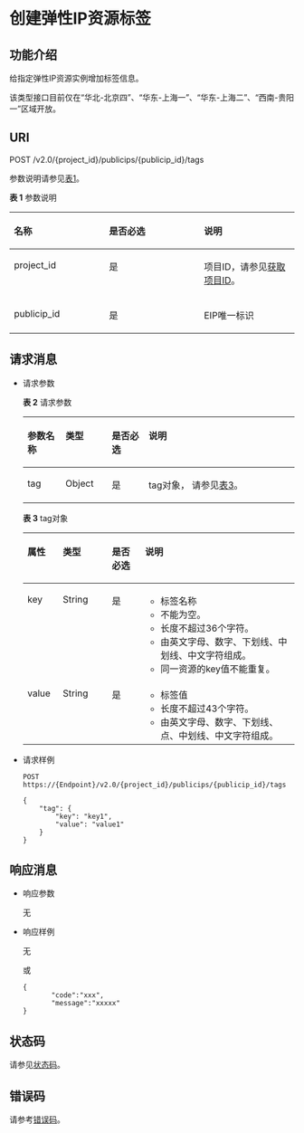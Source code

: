 # 创建弹性IP资源标签<a name="eip_apitag_0001"></a>

## 功能介绍<a name="zh-cn_topic_0201534118_section2090011408236"></a>

给指定弹性IP资源实例增加标签信息。

该类型接口目前仅在“华北-北京四”、“华东-上海一”、“华东-上海二”、“西南-贵阳一”区域开放。

## URI<a name="zh-cn_topic_0201534118_section1690074011233"></a>

POST /v2.0/\{project\_id\}/publicips/\{publicip\_id\}/tags

参数说明请参见[表1](#zh-cn_topic_0201534118_table27380479)。

**表 1**  参数说明

<a name="zh-cn_topic_0201534118_table27380479"></a>
<table><thead align="left"><tr id="zh-cn_topic_0201534118_row28751554"><th class="cellrowborder" valign="top" width="33.33333333333333%" id="mcps1.2.4.1.1"><p id="zh-cn_topic_0201534118_p47174532"><a name="zh-cn_topic_0201534118_p47174532"></a><a name="zh-cn_topic_0201534118_p47174532"></a>名称</p>
</th>
<th class="cellrowborder" valign="top" width="33.33333333333333%" id="mcps1.2.4.1.2"><p id="zh-cn_topic_0201534118_p63040734"><a name="zh-cn_topic_0201534118_p63040734"></a><a name="zh-cn_topic_0201534118_p63040734"></a>是否必选</p>
</th>
<th class="cellrowborder" valign="top" width="33.33333333333333%" id="mcps1.2.4.1.3"><p id="zh-cn_topic_0201534118_p6025849"><a name="zh-cn_topic_0201534118_p6025849"></a><a name="zh-cn_topic_0201534118_p6025849"></a>说明</p>
</th>
</tr>
</thead>
<tbody><tr id="zh-cn_topic_0201534118_row18331773"><td class="cellrowborder" valign="top" width="33.33333333333333%" headers="mcps1.2.4.1.1 "><p id="zh-cn_topic_0201534118_p8478608"><a name="zh-cn_topic_0201534118_p8478608"></a><a name="zh-cn_topic_0201534118_p8478608"></a>project_id</p>
</td>
<td class="cellrowborder" valign="top" width="33.33333333333333%" headers="mcps1.2.4.1.2 "><p id="zh-cn_topic_0201534118_p15678685"><a name="zh-cn_topic_0201534118_p15678685"></a><a name="zh-cn_topic_0201534118_p15678685"></a>是</p>
</td>
<td class="cellrowborder" valign="top" width="33.33333333333333%" headers="mcps1.2.4.1.3 "><p id="zh-cn_topic_0201534118_p10487112"><a name="zh-cn_topic_0201534118_p10487112"></a><a name="zh-cn_topic_0201534118_p10487112"></a>项目ID，请参见<a href="获取项目ID.md#eip_api06_0004">获取项目ID</a>。</p>
</td>
</tr>
<tr id="zh-cn_topic_0201534118_row21254748"><td class="cellrowborder" valign="top" width="33.33333333333333%" headers="mcps1.2.4.1.1 "><p id="zh-cn_topic_0201534118_p43913021"><a name="zh-cn_topic_0201534118_p43913021"></a><a name="zh-cn_topic_0201534118_p43913021"></a>publicip_id</p>
</td>
<td class="cellrowborder" valign="top" width="33.33333333333333%" headers="mcps1.2.4.1.2 "><p id="zh-cn_topic_0201534118_p184914"><a name="zh-cn_topic_0201534118_p184914"></a><a name="zh-cn_topic_0201534118_p184914"></a>是</p>
</td>
<td class="cellrowborder" valign="top" width="33.33333333333333%" headers="mcps1.2.4.1.3 "><p id="zh-cn_topic_0201534118_p14978051"><a name="zh-cn_topic_0201534118_p14978051"></a><a name="zh-cn_topic_0201534118_p14978051"></a>EIP唯一标识</p>
</td>
</tr>
</tbody>
</table>

## 请求消息<a name="zh-cn_topic_0201534118_section1990974032314"></a>

-   请求参数

    **表 2**  请求参数

    <a name="zh-cn_topic_0201534118_table9909164018236"></a>
    <table><thead align="left"><tr id="zh-cn_topic_0201534118_row6974154010238"><th class="cellrowborder" valign="top" width="14.000000000000002%" id="mcps1.2.5.1.1"><p id="zh-cn_topic_0201534118_p89741140152312"><a name="zh-cn_topic_0201534118_p89741140152312"></a><a name="zh-cn_topic_0201534118_p89741140152312"></a>参数名称</p>
    </th>
    <th class="cellrowborder" valign="top" width="17%" id="mcps1.2.5.1.2"><p id="zh-cn_topic_0201534118_p2974164013235"><a name="zh-cn_topic_0201534118_p2974164013235"></a><a name="zh-cn_topic_0201534118_p2974164013235"></a>类型</p>
    </th>
    <th class="cellrowborder" valign="top" width="13.62%" id="mcps1.2.5.1.3"><p id="zh-cn_topic_0201534118_p997410409235"><a name="zh-cn_topic_0201534118_p997410409235"></a><a name="zh-cn_topic_0201534118_p997410409235"></a>是否必选</p>
    </th>
    <th class="cellrowborder" valign="top" width="55.379999999999995%" id="mcps1.2.5.1.4"><p id="zh-cn_topic_0201534118_p13974144018230"><a name="zh-cn_topic_0201534118_p13974144018230"></a><a name="zh-cn_topic_0201534118_p13974144018230"></a>说明</p>
    </th>
    </tr>
    </thead>
    <tbody><tr id="zh-cn_topic_0201534118_row11974194022315"><td class="cellrowborder" valign="top" width="14.000000000000002%" headers="mcps1.2.5.1.1 "><p id="zh-cn_topic_0201534118_p16974134022320"><a name="zh-cn_topic_0201534118_p16974134022320"></a><a name="zh-cn_topic_0201534118_p16974134022320"></a>tag</p>
    </td>
    <td class="cellrowborder" valign="top" width="17%" headers="mcps1.2.5.1.2 "><p id="zh-cn_topic_0201534118_p49755402238"><a name="zh-cn_topic_0201534118_p49755402238"></a><a name="zh-cn_topic_0201534118_p49755402238"></a>Object</p>
    </td>
    <td class="cellrowborder" valign="top" width="13.62%" headers="mcps1.2.5.1.3 "><p id="zh-cn_topic_0201534118_p497516406238"><a name="zh-cn_topic_0201534118_p497516406238"></a><a name="zh-cn_topic_0201534118_p497516406238"></a>是</p>
    </td>
    <td class="cellrowborder" valign="top" width="55.379999999999995%" headers="mcps1.2.5.1.4 "><p id="zh-cn_topic_0201534118_p69751040202314"><a name="zh-cn_topic_0201534118_p69751040202314"></a><a name="zh-cn_topic_0201534118_p69751040202314"></a>tag对象， 请参见<a href="#zh-cn_topic_0201534118_table13242848193719">表3</a>。</p>
    </td>
    </tr>
    </tbody>
    </table>

    **表 3**  tag对象

    <a name="zh-cn_topic_0201534118_table13242848193719"></a>
    <table><thead align="left"><tr id="zh-cn_topic_0201534118_row13343144812379"><th class="cellrowborder" valign="top" width="13%" id="mcps1.2.5.1.1"><p id="zh-cn_topic_0201534118_p15343174853715"><a name="zh-cn_topic_0201534118_p15343174853715"></a><a name="zh-cn_topic_0201534118_p15343174853715"></a>属性</p>
    </th>
    <th class="cellrowborder" valign="top" width="18.060000000000002%" id="mcps1.2.5.1.2"><p id="zh-cn_topic_0201534118_p13431648163716"><a name="zh-cn_topic_0201534118_p13431648163716"></a><a name="zh-cn_topic_0201534118_p13431648163716"></a>类型</p>
    </th>
    <th class="cellrowborder" valign="top" width="12.24%" id="mcps1.2.5.1.3"><p id="zh-cn_topic_0201534118_p169809965412"><a name="zh-cn_topic_0201534118_p169809965412"></a><a name="zh-cn_topic_0201534118_p169809965412"></a>是否必选</p>
    </th>
    <th class="cellrowborder" valign="top" width="56.699999999999996%" id="mcps1.2.5.1.4"><p id="zh-cn_topic_0201534118_p11344748183719"><a name="zh-cn_topic_0201534118_p11344748183719"></a><a name="zh-cn_topic_0201534118_p11344748183719"></a>说明</p>
    </th>
    </tr>
    </thead>
    <tbody><tr id="zh-cn_topic_0201534118_row103449487379"><td class="cellrowborder" valign="top" width="13%" headers="mcps1.2.5.1.1 "><p id="zh-cn_topic_0201534118_p183469482373"><a name="zh-cn_topic_0201534118_p183469482373"></a><a name="zh-cn_topic_0201534118_p183469482373"></a>key</p>
    </td>
    <td class="cellrowborder" valign="top" width="18.060000000000002%" headers="mcps1.2.5.1.2 "><p id="zh-cn_topic_0201534118_p1434684863710"><a name="zh-cn_topic_0201534118_p1434684863710"></a><a name="zh-cn_topic_0201534118_p1434684863710"></a>String</p>
    </td>
    <td class="cellrowborder" valign="top" width="12.24%" headers="mcps1.2.5.1.3 "><p id="zh-cn_topic_0201534118_p298018911544"><a name="zh-cn_topic_0201534118_p298018911544"></a><a name="zh-cn_topic_0201534118_p298018911544"></a>是</p>
    </td>
    <td class="cellrowborder" valign="top" width="56.699999999999996%" headers="mcps1.2.5.1.4 "><a name="zh-cn_topic_0201534118_zh-cn_topic_0013935842_zh-cn_topic_0067805752_zh-cn_topic_0013859511_ul2321196023222"></a><a name="zh-cn_topic_0201534118_zh-cn_topic_0013935842_zh-cn_topic_0067805752_zh-cn_topic_0013859511_ul2321196023222"></a><ul id="zh-cn_topic_0201534118_zh-cn_topic_0013935842_zh-cn_topic_0067805752_zh-cn_topic_0013859511_ul2321196023222"><li>标签名称</li><li>不能为空。</li><li>长度不超过36个字符。</li><li>由英文字母、数字、下划线、中划线、中文字符组成。</li><li>同一资源的key值不能重复。</li></ul>
    </td>
    </tr>
    <tr id="zh-cn_topic_0201534118_row2346548163714"><td class="cellrowborder" valign="top" width="13%" headers="mcps1.2.5.1.1 "><p id="zh-cn_topic_0201534118_p1134624816377"><a name="zh-cn_topic_0201534118_p1134624816377"></a><a name="zh-cn_topic_0201534118_p1134624816377"></a>value</p>
    </td>
    <td class="cellrowborder" valign="top" width="18.060000000000002%" headers="mcps1.2.5.1.2 "><p id="zh-cn_topic_0201534118_p234619483371"><a name="zh-cn_topic_0201534118_p234619483371"></a><a name="zh-cn_topic_0201534118_p234619483371"></a>String</p>
    </td>
    <td class="cellrowborder" valign="top" width="12.24%" headers="mcps1.2.5.1.3 "><p id="zh-cn_topic_0201534118_p209805915417"><a name="zh-cn_topic_0201534118_p209805915417"></a><a name="zh-cn_topic_0201534118_p209805915417"></a>是</p>
    </td>
    <td class="cellrowborder" valign="top" width="56.699999999999996%" headers="mcps1.2.5.1.4 "><a name="zh-cn_topic_0201534118_zh-cn_topic_0013935842_zh-cn_topic_0067805752_zh-cn_topic_0013859511_ul6706750105539"></a><a name="zh-cn_topic_0201534118_zh-cn_topic_0013935842_zh-cn_topic_0067805752_zh-cn_topic_0013859511_ul6706750105539"></a><ul id="zh-cn_topic_0201534118_zh-cn_topic_0013935842_zh-cn_topic_0067805752_zh-cn_topic_0013859511_ul6706750105539"><li>标签值</li><li>长度不超过43个字符。</li><li>由英文字母、数字、下划线、点、中划线、中文字符组成。</li></ul>
    </td>
    </tr>
    </tbody>
    </table>

-   请求样例

    ```
    POST https://{Endpoint}/v2.0/{project_id}/publicips/{publicip_id}/tags
    
    {
        "tag": {
            "key": "key1",
            "value": "value1"
        }
    }
    ```


## 响应消息<a name="zh-cn_topic_0201534118_section691614409232"></a>

-   响应参数

    无

-   响应样例

    无

    或

    ```
    {
           "code":"xxx",
           "message":"xxxxx"
    }
    ```


## 状态码<a name="zh-cn_topic_0201534118_section31981619"></a>

请参见[状态码](状态码.md#eip_api05_0001)。

## 错误码<a name="zh-cn_topic_0201534118_section85821649202813"></a>

请参考[错误码](错误码.md)。

